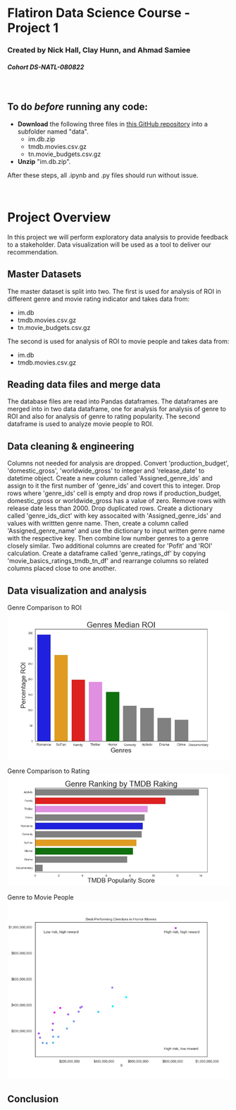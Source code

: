 # Flatiron Data Science Course - Project 1
### Created by Nick Hall, Clay Hunn, and Ahmad Samiee
##### Cohort DS-NATL-080822
&nbsp; 
## <b/>To do <i/>before</i> running any code:</b>
<ul/> 
  <li><b/>Download</b> the following three files in <a/ href="https://github.com/learn-co-curriculum/dsc-phase-1-project-v2-4/tree/master/zippedData">this GitHub repository</a> into a subfolder named "data".
    <ul/>
      <li>im.db.zip</li>
      <li>tmdb.movies.csv.gz</li>
      <li>tn.movie_budgets.csv.gz</li>
    </ul>
  </li>
  <li><b/>Unzip</b> "im.db.zip".</li>
</ul>
</p>After these steps, all .ipynb and .py files should run without issue.<p/>
&nbsp;
<h1/>Project Overview</h1>

In this project we will perform exploratory data analysis to provide feedback to a stakeholder.
Data visualization will be used as a tool to deliver our recommendation.

## Master Datasets
The master dataset is split into two. The first is used for analysis of ROI in different genre and movie rating indicator and takes data from:
<ul/>
  <li>im.db</li>
  <li>tmdb.movies.csv.gz</li>
  <li>tn.movie_budgets.csv.gz</li>
</ul>

The second is used for analysis of ROI to movie people and takes data from:
<ul/>
  <li>im.db</li>
  <li>tmdb.movies.csv.gz</li>
</ul>

## Reading data files and merge data

The database files are read into Pandas dataframes. The dataframes are merged into in two data dataframe, one for analysis for analysis of genre to ROI and also for analysis of genre to rating popularity. The second dataframe is used to analyze movie people to ROI.

## Data cleaning & engineering
Columns not needed for analysis are dropped. Convert 'production_budget', 'domestic_gross', 'worldwide_gross' to integer and 'release_date' to datetime object. Create a new column called 'Assigned_genre_ids' and assign to it the first number of 'genre_ids' and covert this to integer. Drop rows where 'genre_ids' cell is empty and drop rows if production_budget, domestic_gross or worldwide_gross has a value of zero. Remove rows with release date less than 2000. Drop duplicated rows. Create a dictionary called 'genre_ids_dict' with key assocaited with 'Assigned_genre_ids' and values with writtten genre name. Then, create a column called 'Assigned_genre_name' and use the dictionary to input written genre name with the respective key. Then combine low number genres to a genre closely similar. Two additional columns are created for 'Pofit' and 'ROI' calculation. Create a dataframe called 'genre_ratings_df' by copying 'movie_basics_ratings_tmdb_tn_df' and rearrange columns so related columns placed close to one another.

## Data visualization and analysis
Genre Comparison to ROI
<img src="code/genre_roi.jpeg" alt="Genre Comparison to ROI"/>

Genre Comparison to Rating
<img src="code/genre_rating.jpeg" alt="Genre to Rating"/>

Genre to Movie People
<img src="code/directors_horror.jpeg" alt="Genre to Rating"/>

## Conclusion







